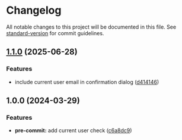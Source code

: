 # Changelog

All notable changes to this project will be documented in this file. See [standard-version](https://github.com/conventional-changelog/standard-version) for commit guidelines.

## [1.1.0](https://github.com/darkjinnee/mac-githooks/compare/v1.0.0...v1.1.0) (2025-06-28)


### Features

* include current user email in confirmation dialog ([d414146](https://github.com/darkjinnee/mac-githooks/commit/d4141461799c05ce941de3742bc1ccecaf04be0f))

## 1.0.0 (2024-03-29)


### Features

* **pre-commit:** add current user check ([c6a8dc9](https://github.com/darkjinnee/mac-githooks/commit/c6a8dc98e28eb8b402c9911b22561243cfd4d463))
